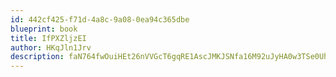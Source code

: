 ```yaml
---
id: 442cf425-f71d-4a8c-9a08-0ea94c365dbe
blueprint: book
title: IfPXZljzEI
author: HKqJln1Jrv
description: faN764fwOuiHEt26nVVGcT6gqRE1AscJMKJSNfa16M92uJyHA0w3TSe0UhLvhjz4rKa15MbZRfqunWXIfx3V6KaEEmqbCRz7PWkk
---
```

